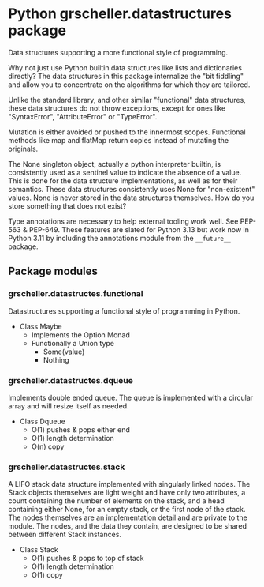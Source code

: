 # Python grscheller.datastructures package

Data structures supporting a more functional style of programming.

Why not just use Python builtin data structures like lists and
dictionaries directly? The data structures in this package internalize
the "bit fiddling" and allow you to concentrate on the algorithms for
which they are tailored.

Unlike the standard library, and other similar "functional" data
structures, these data structures do not throw exceptions, except for
ones like "SyntaxError", "AttributeError" or "TypeError".

Mutation is either avoided or pushed to the innermost scopes. Functional
methods like map and flatMap return copies instead of mutating the
originals.

The None singleton object, actually a python interpreter builtin,
is consistently used as a sentinel value to indicate the absence of
a value. This is done for the data structure implementations, as well as
for their semantics. These data structures consistently uses None for
"non-existent" values. None is never stored in the data structures
themselves. How do you store something that does not exist?

Type annotations are necessary to help external tooling work well.
See PEP-563 & PEP-649. These features are slated for Python 3.13
but work now in Python 3.11 by including the annotations module from
the `__future__` package.

## Package modules

### grscheller.datastructes.functional
Datastructures supporting a functional style of programming in Python.

* Class Maybe
  * Implements the Option Monad
  * Functionally a Union type
    * Some(value)
    * Nothing

### grscheller.datastructes.dqueue
Implements double ended queue. The queue is implemented with a circular
array and will resize itself as needed.

* Class Dqueue
  * O(1) pushes & pops either end
  * O(1) length determination
  * O(n) copy

### grscheller.datastructes.stack
A LIFO stack data structure implemented with singularly linked
nodes. The Stack objects themselves are light weight and have only two
attributes, a count containing the number of elements on the stack, and
a head containing either None, for an empty stack, or the first node of
the stack. The nodes themselves are an implementation detail and are
private to the module. The nodes, and the data they contain, are
designed to be shared between different Stack instances.
          
* Class Stack
  * O(1) pushes & pops to top of stack
  * O(1) length determination
  * O(1) copy

